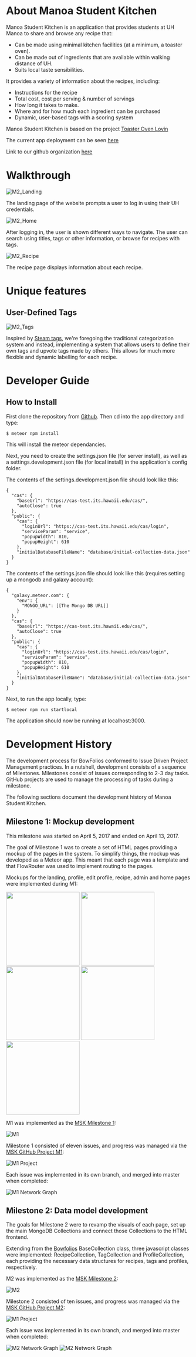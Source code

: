 # About Manoa Student Kitchen

Manoa Student Kitchen is an application that provides students at UH Manoa to share and browse any recipe that:

* Can be made using minimal kitchen facilities (at a minimum, a toaster oven).
* Can be made out of ingredients that are available within walking distance of UH.
* Suits local taste sensibilities.

It provides a variety of information about the recipes, including:

* Instructions for the recipe
* Total cost, cost per serving & number of servings
* How long it takes to make.
* Where and for how much each ingredient can be purchased
* Dynamic, user-based tags with a scoring system

Manoa Student Kitchen is based on the project [Toaster Oven Lovin](http://courses.ics.hawaii.edu/ics314s17/morea/final-project/reading-project-toaster-oven-lovin.html)

The current app deployment can be seen [here](http://manoastudentkitchen.meteorapp.com/)

Link to our github organization [here](https://github.com/manoastudentkitchen)

# Walkthrough
![M2_Landing](manoastudentkitchen.github.io/images/M2_Landing.png)

The landing page of the website prompts a user to log in using their UH credentials.

![M2_Home](https://github.com/manoastudentkitchen/manoastudentkitchen.github.io/blob/master/images/HomePage_M2.png?raw=true)

After logging in, the user is shown different ways to navigate. The user can search using titles, tags or other information, or browse for recipes with tags. 

![M2_Recipe](manoastudentkitchen.github.io/images/M2_Recipe.png)

The recipe page displays information about each recipe.

# Unique features

## User-Defined Tags

![M2_Tags](manoastudentkitchen.github.io/images/M2_Tags.png)

Inspired by [Steam tags](http://store.steampowered.com/tag/), we're foregoing the traditional categorization system and instead, implementing a system that allows users to define their own tags and upvote tags made by others. This allows for much more flexible and dynamic labelling for each recipe. 

# Developer Guide
## How to Install
First clone the repository from [Github](https://github.com/manoastudentkitchen/manoastudentkitchen). Then cd into the app directory and type:
```
$ meteor npm install
```
This will install the meteor dependancies.

Next, you need to create the settings.json file (for server install), as well as a settings.development.json file (for local install) in the application's config folder.

The contents of the settings.development.json file should look like this:
```
{
  "cas": {
    "baseUrl": "https://cas-test.its.hawaii.edu/cas/",
    "autoClose": true
  },
  "public": {
    "cas": {
      "loginUrl": "https://cas-test.its.hawaii.edu/cas/login",
      "serviceParam": "service",
      "popupWidth": 810,
      "popupHeight": 610
    },
    "initialDatabaseFileName": "database/initial-collection-data.json"
  }
}

```
The contents of the settings.json file should look like this (requires setting up a mongodb and galaxy account):
```
{
  "galaxy.meteor.com": {
    "env": {
      "MONGO_URL": [[The Mongo DB URL]]
    }
  },
  "cas": {
    "baseUrl": "https://cas-test.its.hawaii.edu/cas/",
    "autoClose": true
  },
  "public": {
    "cas": {
      "loginUrl": "https://cas-test.its.hawaii.edu/cas/login",
      "serviceParam": "service",
      "popupWidth": 810,
      "popupHeight": 610
    },
    "initialDatabaseFileName": "database/initial-collection-data.json"
  }
}

```

Next, to run the app locally, type:
```
$ meteor npm run startlocal
```
The application should now be running at localhost:3000.


# Development History

The development process for BowFolios conformed to Issue Driven Project Management practices. In a nutshell, development consists of a sequence of Milestones. Milestones consist of issues corresponding to 2-3 day tasks. GitHub projects are used to manage the processing of tasks during a milestone.

The following sections document the development history of Manoa Student Kitchen.

## Milestone 1: Mockup development

This milestone was started on April 5, 2017 and ended on April 13, 2017.

The goal of Milestone 1 was to create a set of HTML pages providing a mockup of the pages in the system. To simplify things, the mockup was developed as a Meteor app. This meant that each page was a template and that FlowRouter was used to implement routing to the pages.

Mockups for the landing, profile, edit profile, recipe, admin and home pages were implemented during M1:

<img width="200px" src="images/samplehome.png"/>
<img width="200px" src="images/profile.png"/>
<img width="200px" src="images/recipe.png"/>
<img width="200px" src="images/admin.png"/>
<img width="200px" src="images/homepage.png"/>

M1 was implemented as the [MSK Milestone 1](https://github.com/manoastudentkitchen/manoastudentkitchen/milestone/1?closed=1):

![M1](https://manoastudentkitchen.github.io/images/MSK%20M1.png)

Milestone 1 consisted of eleven issues, and progress was managed via the [MSK GitHub Project M1](https://github.com/manoastudentkitchen/manoastudentkitchen/projects/1):

![M1 Project](https://manoastudentkitchen.github.io/images/MSK%20M1%20Project.png)

Each issue was implemented in its own branch, and merged into master when completed:

![M1 Network Graph](https://manoastudentkitchen.github.io/images/MSK%20M1%20Network%20Graph.png)

## Milestone 2: Data model development

The goals for Milestone 2 were to revamp the visuals of each page, set up the main MongoDB Collections and connect those Collections to the HTML frontend.

Extending from the [Bowfolios](https://bowfolios.github.io/) BaseCollection class, three javascript classes were implemented: RecipeCollection, TagCollection and ProfileCollection, each providing the necessary data structures for recipes, tags and profiles, respectively.

M2 was implemented as the [MSK Milestone 2](https://github.com/manoastudentkitchen/manoastudentkitchen/milestone/2?closed=1):

![M2](https://github.com/manoastudentkitchen/manoastudentkitchen.github.io/blob/master/images/M2.png?raw=true)

Milestone 2 consisted of ten issues, and progress was managed via the [MSK GitHub Project M2](https://github.com/manoastudentkitchen/manoastudentkitchen/projects/2):

![M1 Project](https://github.com/manoastudentkitchen/manoastudentkitchen.github.io/blob/master/images/M2_Issues.png?raw=true)

Each issue was implemented in its own branch, and merged into master when completed:

![M2 Network Graph](https://github.com/manoastudentkitchen/manoastudentkitchen.github.io/blob/master/images/M2_GraphA.png?raw=true)
![M2 Network Graph](https://github.com/manoastudentkitchen/manoastudentkitchen.github.io/blob/master/images/M2_GraphB.png?raw=true)


